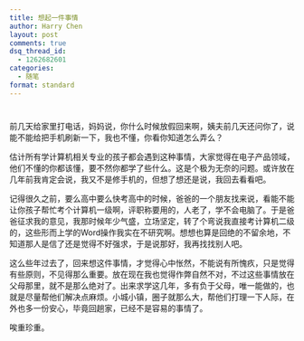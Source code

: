 ```yaml
---
title: 想起一件事情
author: Harry Chen
layout: post
comments: true
dsq_thread_id:
  - 1262682601
categories:
  - 随笔
format: standard
---
```

# 

  前几天给家里打电话，妈妈说，你什么时候放假回来啊，姨夫前几天还问你了，说能不能给把手机刷新一下，我也不懂，你看你知道怎么弄么？

  估计所有学计算机相关专业的孩子都会遇到这种事情，大家觉得在电子产品领域，他们不懂的你都该懂，要不然你都学了些什么。这是个极为无奈的问题。或许放在几年前我肯定会说，我又不是修手机的，但想了想还是说，我回去看看吧。

  记得很久之前，要么高中要么快考高中的时候，爸爸的一个朋友找来说，看能不能让你孩子帮忙考个计算机一级啊，评职称要用的，人老了，学不会电脑了。于是爸爸征求我的意见，我那时候年少气盛，立场坚定，转了个弯说我直接考计算机二级的，这些形而上学的Word操作我实在不研究啊。想想也算是回绝的不留余地，不知道那人是信了还是觉得不好强求，于是说那好，我再找找别人吧。

  这么些年过去了，回来想这件事情，才觉得心中怅然，不能说有所愧疚，只是觉得有些原则，不见得那么重要。放在现在我也觉得作弊自然不对，不过这些事情放在父母那里，就不是那么绝对了。出来求学这几年，多有负于父母，唯一能做的，也就是尽量帮他们解决点麻烦。小城小镇，圈子就那么大，帮他们打理一下人际，在外也多一份安心，毕竟回趟家，已经不是容易的事情了。

  唉重珍重。
